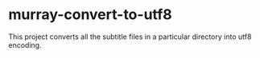 # murray-convert-to-utf8
This project converts all the subtitle files in a particular directory into utf8 encoding.
